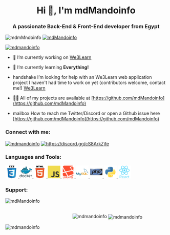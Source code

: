 <h1 align="center">Hi 👋, I'm mdMandoinfo</h1>
<h3 align="center">A passionate Back-End & Front-End developer from Egypt</h3>

<p align="left"> <img src="https://komarev.com/ghpvc/?username=mdmMndoinfo&label=Profile%20views&color=0e75b6&style=flat" alt="mdmMndoinfo" />   <a href="https://twitter.com/mdMandoinfo" target="blank"><img src="https://img.shields.io/twitter/follow/mdMandoinfo" alt="mdMandoinfo" /></a> </p>

<p align="left"> <a href="https://github.com/ryo-ma/github-profile-trophy"><img src="https://github-profile-trophy.vercel.app/?username=mdmandoinfo" alt="mdmandoinfo" /></a> </p>


- 🔭 I’m currently working on [We3Learn](https://github.com/We3learn)

- 🌱 I’m currently learning **Everything!**

- handshake I’m looking for help with an We3Learn web application project I haven't had time to work on yet (contributors welcome, contact me!) [We3Learn](https://github.com/We3learn)

- 👨‍💻 All of my projects are available at [https://github.com/mdMandoinfo](https://github.com/mdMandoinfo)

- mailbox How to reach me Twitter/Discord or open a Github issue here [https://github.com/mdMandoinfo](https://github.com/mdMandoinfo)

<h3 align="left">Connect with me:</h3>
<p align="left">
<a href="https://twitter.com/mdmandoinfo" target="blank"><img align="center" src="https://raw.githubusercontent.com/rahuldkjain/github-profile-readme-generator/master/src/images/icons/Social/twitter.svg" alt="mdmandoinfo" height="30" width="40" /></a>
<a href="https://discord.gg/https://discord.gg/cS8ArkZjfe" target="blank"><img align="center" src="https://raw.githubusercontent.com/rahuldkjain/github-profile-readme-generator/master/src/images/icons/Social/discord.svg" alt="https://discord.gg/cS8ArkZjfe" height="30" width="40" /></a>
</p>

<h3 align="left">Languages and Tools:</h3>
<p align="left"> <a href="https://www.w3schools.com/css/" target="_blank" rel="noreferrer"> <img src="https://raw.githubusercontent.com/devicons/devicon/master/icons/css3/css3-original-wordmark.svg" alt="css3" width="40" height="40"/> </a> <a href="https://www.docker.com/" target="_blank" rel="noreferrer"> <img src="https://raw.githubusercontent.com/devicons/devicon/master/icons/docker/docker-original-wordmark.svg" alt="docker" width="40" height="40"/> </a> <a href="https://www.w3.org/html/" target="_blank" rel="noreferrer"> <img src="https://raw.githubusercontent.com/devicons/devicon/master/icons/html5/html5-original-wordmark.svg" alt="html5" width="40" height="40"/> </a> <a href="https://developer.mozilla.org/en-US/docs/Web/JavaScript" target="_blank" rel="noreferrer"> <img src="https://raw.githubusercontent.com/devicons/devicon/master/icons/javascript/javascript-original.svg" alt="javascript" width="40" height="40"/> </a> <a href="https://laravel.com/" target="_blank" rel="noreferrer"> <img src="https://raw.githubusercontent.com/devicons/devicon/master/icons/laravel/laravel-plain-wordmark.svg" alt="laravel" width="40" height="40"/> </a> <a href="https://www.mysql.com/" target="_blank" rel="noreferrer"> <img src="https://raw.githubusercontent.com/devicons/devicon/master/icons/mysql/mysql-original-wordmark.svg" alt="mysql" width="40" height="40"/> </a> <a href="https://www.php.net" target="_blank" rel="noreferrer"> <img src="https://raw.githubusercontent.com/devicons/devicon/master/icons/php/php-original.svg" alt="php" width="40" height="40"/> </a> <a href="https://www.python.org" target="_blank" rel="noreferrer"> <img src="https://raw.githubusercontent.com/devicons/devicon/master/icons/python/python-original.svg" alt="python" width="40" height="40"/> </a> <a href="https://reactjs.org/" target="_blank" rel="noreferrer"> <img src="https://raw.githubusercontent.com/devicons/devicon/master/icons/react/react-original-wordmark.svg" alt="react" width="40" height="40"/> </a> </p>

<h3 align="left">Support:</h3>
<p><a href="https://www.buymeacoffee.com/mdMandoinfo"> <img align="left" src="https://cdn.buymeacoffee.com/buttons/v2/default-yellow.png" height="50" width="210" alt="mdMandoinfo" /></a></p><br><br>

<p><img align="left" src="https://github-readme-stats.vercel.app/api/top-langs?username=mdmandoinfo&show_icons=true&locale=en&layout=compact" alt="mdmandoinfo" /></p>

<p>&nbsp;<img align="center" src="https://github-readme-stats.vercel.app/api?username=mdmandoinfo&show_icons=true&locale=en" alt="mdmandoinfo" /></p>

<p><img align="center" src="https://github-readme-streak-stats.herokuapp.com/?user=mdmandoinfo&" alt="mdmandoinfo" /></p>

